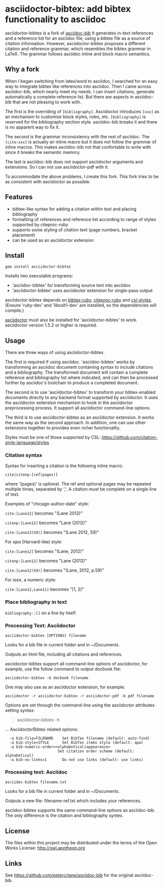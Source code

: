 # asciidoctor-bibtex: add bibtex functionality to asciidoc

asciidoctor-bibtex is a fork of [asciidoc-bib](https://github.com/petercrlane/asciidoc-bib) It generates in-text references and a reference list for an asciidoc file, using a bibtex file as a source of citation information. However, asciidoctor-bibtex proposes a different citation and reference grammar, which resembles the bibtex grammar in LaTeX. The grammar follows asciidoc inline and block macro semantics.

## Why a fork

When I began switching from latex/word to asciidoc, I searched for an easy way to integrate bibtex like references into asciidoc. Then I came across asciidoc-bib, which nearly meet my needs. I can insert citations, generate automatically a complete reference list. But there are aspects in asciidoc-bib that are not pleasing to work with.

The first is the overriding of `[bibliography]`. Asciidoctor introduces `[xxx]` as an mechanism to customize block styles, roles, etc.  `[bibliography]` is reserved for the bibliography section style. asciidoc-bib breaks it and there is no apparent way to fix it.

The second is the grammar inconsistency with the rest of asciidoc. The `[cite:xxx]` is actually an inline macro but it does not follow the grammar of inline macros. This makes asciidoc-bib not that confortable to write with since it breaks the semantic memory.

The last is asciidoc-bib does not support asciidoctor arguments and extensions. So I can not use asciidoctor-pdf with it.

To accommodate the above problems, I create this fork. This fork tries to be as consistent with asciidoctor as possible. 

## Features

- bibtex-like syntax for adding a citation within text and placing bibliography
- formatting of references and reference list according to range of styles supported by citeproc-ruby
- supports some styling of citation text (page numbers, bracket placement)
- can be used as an asciidoctor extension

## Install

    gem install asciidoctor-bibtex

Installs two executable programs:

- 'asciidoc-bibtex' for transforming source text into asciidoc 
- 'asciidoctor-bibtex' uses asciidoctor extension for single-pass output

asciidoctor-bibtex depends on [bibtex-ruby](http://github.com/inukshuk/bibtex-ruby), [citeproc-ruby](http://github.com/inukshuk/citeproc-ruby) and [csl-styles](http://github.com/inukshuk/csl-styles).  (Ensure 'ruby-dev' and 'libxslt1-dev' are installed, so the dependencies will compile.)

[asciidoctor](https://github.com/asciidoctor/asciidoctor) must also be installed for 'asciidoctor-bibtex' to work. asciidoctor version 1.5.2 or higher is required.

## Usage

There are three ways of using asciidoctor-bibtex.

The first is required if using _asciidoc_.  'asciidoc-bibtex' works by transforming an asciidoc document containing syntax to include citations and a bibliography. The transformed document will contain a complete reference and bibliography list where indicated, and can then be processed further by asciidoc's toolchain to produce a completed document.

The second is to use 'asciidoctor-bibtex' to transform your bibtex-enabled documents directly to any backend format supported by asciidoctor. It uses the asciidoctor extension mechanism to hook in the asciidoctor preprocessing process. It support all asciidoctor command-line options.

The third is to use asciidoctor-bibtex as an asciidoctor extension. It works the same way as the second approach. In addition, one can use other extensions together to provides even richer functionality. 

Styles must be one of those supported by CSL: https://github.com/citation-style-language/styles

### Citation syntax

Syntax for inserting a citation is the following inline macro:

    cite|citenp:[ref(pages)]

where '(pages)' is optional.  The ref and optional pages may be repeated multiple times, separated by ','.  A citation _must_ be complete on a single line of text.

Examples of "chicago-author-date" style:

`cite:[Lane12]` becomes "(Lane 2012)"

`citenp:[Lane12]` becomes "Lane (2012)"

`cite:[Lane12(59)]` becomes "(Lane 2012, 59)"

For *apa* (Harvard-like) style:

`cite:[Lane12]` becomes "(Lane, 2012)"

`citenp:[Lane12]` becomes "Lane (2012)"

`cite:[Lane12(59)]` becomes "(Lane, 2012, p.59)"

For *ieee*, a numeric style:

`cite:[Lane12,Lane11]` becomes "[1, 2]"

### Place bibliography in text

`bibliography::[]` on a line by itself.

### Processing Text: Asciidoctor

    asciidoctor-bibtex [OPTIONS] filename

Looks for a bib file in current folder and in ~/Documents.

Outputs an html file, including all citations and references.

asciidoctor-bibtex support all command-line options of asciidoctor, for example, use the follow command to output docbook file:

    asciidoctor-bibtex -b docbook filename

One may also use as an asciidoctor extension, for example:

    asciidoctor -r asciidoctor-bibtex -r asciidoctor-pdf -b pdf filename

Options are set through the command-line using the asciidoctor attributes
setting syntax:

  > asciidoctor-bibtex -h

  ...
  AsciidoctorBibtex related options:

      -a bib-file=FILENAME    Set BibTex filename (default: auto-find)
      -a bib-style=STYLE      Set BibTex items style (default: apa)
      -a bib-numeric-order=<alphabetical|appearance>
                            Set citation order scheme (default: alphabetical)
      -a bib-no-links=1       Do not use links (default: use links)

### Processing text: Asciidoc

    asciidoc-bibtex filename.txt

Looks for a bib file in current folder and in ~/Documents.

Outputs a new file: filename-ref.txt which includes your references.

asciidoc-bibtex supports the same command-line options as asciidoc-bib. The only difference is the citation and bibliography syntex.

## License

The files within this project may be distributed under the terms of 
the Open Works License: http://owl.apotheon.org

## Links

See https://github.com/petercrlane/asciidoc-bib for the original asciidoc-bib.
